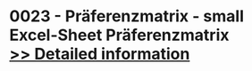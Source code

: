 # 0023 - Präferenzmatrix - small<br />Excel-Sheet Präferenzmatrix<br />[>> Detailed information](https://secure.shareit.com/shareit/product.html?productid=300726591&affiliateid=200057808)